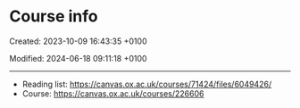 # Course info

Created: 2023-10-09 16:43:35 +0100

Modified: 2024-06-18 09:11:18 +0100

---

- Reading list: <https://canvas.ox.ac.uk/courses/71424/files/6049426/>
- Course: <https://canvas.ox.ac.uk/courses/226606>

